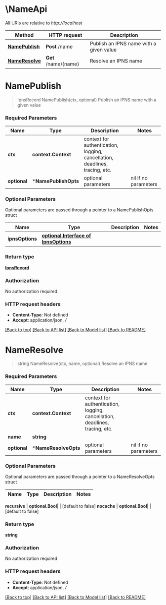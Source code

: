 # \NameApi

All URIs are relative to *http://localhost*

Method | HTTP request | Description
------------- | ------------- | -------------
[**NamePublish**](NameApi.md#NamePublish) | **Post** /name | Publish an IPNS name with a given value
[**NameResolve**](NameApi.md#NameResolve) | **Get** /name/{name} | Resolve an IPNS name


# **NamePublish**
> IpnsRecord NamePublish(ctx, optional)
Publish an IPNS name with a given value

### Required Parameters

Name | Type | Description  | Notes
------------- | ------------- | ------------- | -------------
 **ctx** | **context.Context** | context for authentication, logging, cancellation, deadlines, tracing, etc.
 **optional** | ***NamePublishOpts** | optional parameters | nil if no parameters

### Optional Parameters
Optional parameters are passed through a pointer to a NamePublishOpts struct

Name | Type | Description  | Notes
------------- | ------------- | ------------- | -------------
 **ipnsOptions** | [**optional.Interface of IpnsOptions**](IpnsOptions.md)|  | 

### Return type

[**IpnsRecord**](ipns-record.md)

### Authorization

No authorization required

### HTTP request headers

 - **Content-Type**: Not defined
 - **Accept**: application/json, */*

[[Back to top]](#) [[Back to API list]](../README.md#documentation-for-api-endpoints) [[Back to Model list]](../README.md#documentation-for-models) [[Back to README]](../README.md)

# **NameResolve**
> string NameResolve(ctx, name, optional)
Resolve an IPNS name

### Required Parameters

Name | Type | Description  | Notes
------------- | ------------- | ------------- | -------------
 **ctx** | **context.Context** | context for authentication, logging, cancellation, deadlines, tracing, etc.
  **name** | **string**|  | 
 **optional** | ***NameResolveOpts** | optional parameters | nil if no parameters

### Optional Parameters
Optional parameters are passed through a pointer to a NameResolveOpts struct

Name | Type | Description  | Notes
------------- | ------------- | ------------- | -------------

 **recursive** | **optional.Bool**|  | [default to false]
 **nocache** | **optional.Bool**|  | [default to false]

### Return type

**string**

### Authorization

No authorization required

### HTTP request headers

 - **Content-Type**: Not defined
 - **Accept**: application/json, */*

[[Back to top]](#) [[Back to API list]](../README.md#documentation-for-api-endpoints) [[Back to Model list]](../README.md#documentation-for-models) [[Back to README]](../README.md)

